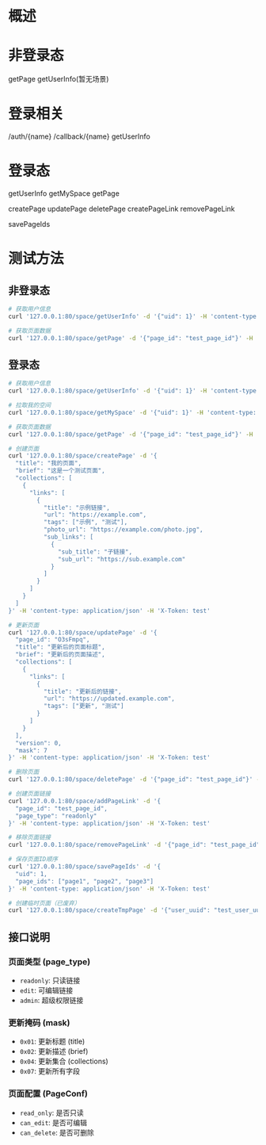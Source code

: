 # 概述

# 非登录态
getPage 
getUserInfo(暂无场景)

# 登录相关
/auth/{name}
/callback/{name}
getUserInfo

# 登录态
getUserInfo
getMySpace
getPage

createPage
updatePage
deletePage
createPageLink
removePageLink

savePageIds

# 测试方法

## 非登录态
```bash
# 获取用户信息
curl '127.0.0.1:80/space/getUserInfo' -d '{"uid": 1}' -H 'content-type: application/json'

# 获取页面数据
curl '127.0.0.1:80/space/getPage' -d '{"page_id": "test_page_id"}' -H 'content-type: application/json'
```

## 登录态
```bash
# 获取用户信息
curl '127.0.0.1:80/space/getUserInfo' -d '{"uid": 1}' -H 'content-type: application/json' -H 'X-Token: test'

# 拉取我的空间
curl '127.0.0.1:80/space/getMySpace' -d '{"uid": 1}' -H 'content-type: application/json' -H 'X-Token: test'

# 获取页面数据
curl '127.0.0.1:80/space/getPage' -d '{"page_id": "test_page_id"}' -H 'content-type: application/json' -H 'X-Token: test'

# 创建页面
curl '127.0.0.1:80/space/createPage' -d '{
  "title": "我的页面",
  "brief": "这是一个测试页面",
  "collections": [
    {
      "links": [
        {
          "title": "示例链接",
          "url": "https://example.com",
          "tags": ["示例", "测试"],
          "photo_url": "https://example.com/photo.jpg",
          "sub_links": [
            {
              "sub_title": "子链接",
              "sub_url": "https://sub.example.com"
            }
          ]
        }
      ]
    }
  ]
}' -H 'content-type: application/json' -H 'X-Token: test'

# 更新页面
curl '127.0.0.1:80/space/updatePage' -d '{
  "page_id": "O3sFmpq",
  "title": "更新后的页面标题",
  "brief": "更新后的页面描述",
  "collections": [
    {
      "links": [
        {
          "title": "更新后的链接",
          "url": "https://updated.example.com",
          "tags": ["更新", "测试"]
        }
      ]
    }
  ],
  "version": 0,
  "mask": 7
}' -H 'content-type: application/json' -H 'X-Token: test'

# 删除页面
curl '127.0.0.1:80/space/deletePage' -d '{"page_id": "test_page_id"}' -H 'content-type: application/json' -H 'X-Token: test'

# 创建页面链接
curl '127.0.0.1:80/space/addPageLink' -d '{
  "page_id": "test_page_id",
  "page_type": "readonly"
}' -H 'content-type: application/json' -H 'X-Token: test'

# 移除页面链接
curl '127.0.0.1:80/space/removePageLink' -d '{"page_id": "test_page_id"}' -H 'content-type: application/json' -H 'X-Token: test'

# 保存页面ID顺序
curl '127.0.0.1:80/space/savePageIds' -d '{
  "uid": 1,
  "page_ids": ["page1", "page2", "page3"]
}' -H 'content-type: application/json' -H 'X-Token: test'

# 创建临时页面（已废弃）
curl '127.0.0.1:80/space/createTmpPage' -d '{"user_uuid": "test_user_uuid"}' -H 'content-type: application/json' -H 'X-Token: test'
```

## 接口说明

### 页面类型 (page_type)
- `readonly`: 只读链接
- `edit`: 可编辑链接  
- `admin`: 超级权限链接

### 更新掩码 (mask)
- `0x01`: 更新标题 (title)
- `0x02`: 更新描述 (brief)
- `0x04`: 更新集合 (collections)
- `0x07`: 更新所有字段

### 页面配置 (PageConf)
- `read_only`: 是否只读
- `can_edit`: 是否可编辑
- `can_delete`: 是否可删除